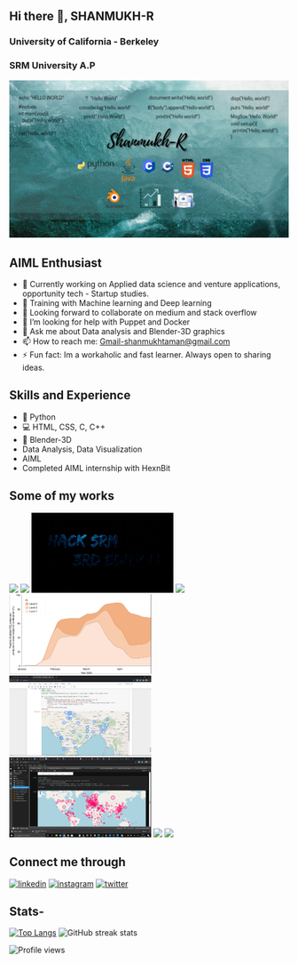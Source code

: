 ## Hi there 👋, SHANMUKH-R
### University of California - Berkeley 
### SRM University A.P
![AIML Enthusiast](https://github.com/SHANMUKH-R/SHANMUKH-R/blob/main/Shanmukh-R.png)
## AIML Enthusiast


- 🔭 Currently working on Applied data science and venture applications, opportunity tech - Startup studies. 
- 🌱 Training with Machine learning and Deep learning 
- 👯 Looking forward to collaborate on medium and stack overflow 
- 🤔 I’m looking for help with Puppet and Docker 
- 💬 Ask me about Data analysis and Blender-3D graphics 
- 📫 How to reach me: Gmail-shanmukhtaman@gmail.com 
- ⚡ Fun fact: Im a workaholic and fast learner. Always open to sharing ideas. 

## Skills and Experience 

* 🐍 Python
* 💻 HTML, CSS, C, C++
* 🧊 Blender-3D
* Data Analysis, Data Visualization
* AIML
* Completed AIML internship with HexnBit

## Some of my works

<img src="https://github.com/SHANMUKH-R/SHANMUKH-R/blob/main/Redloop_gif.gif" width='256'/> <img src="https://github.com/SHANMUKH-R/SHANMUKH-R/blob/main/deer_patronus.gif" width='256'/> <img src="https://github.com/SHANMUKH-R/SHANMUKH-R/blob/main/HackSRM_3rdEdition.gif" width='256'/> <img src="https://github.com/SHANMUKH-R/SHANMUKH-R/blob/main/infinite_loop.gif" width='256'/> <img src="https://github.com/SHANMUKH-R/SHANMUKH-R/blob/main/2020-10-08.png" width='256'/> <img src="https://github.com/SHANMUKH-R/SHANMUKH-R/blob/main/2020-09-29%20(5).png" width='256'/> <img src="https://github.com/SHANMUKH-R/SHANMUKH-R/blob/main/2020-04-18%20(4).png" width='256'/> <img src="https://user-images.githubusercontent.com/71865643/118948344-d02f3900-b975-11eb-9b6e-c978f1bed06c.png" width='256'/> <img src="https://user-images.githubusercontent.com/71865643/118941344-3ebcc880-b96f-11eb-9482-f1e0267ccae2.jpg" width='256'/>

## Connect me through

[<img src='https://cdn.jsdelivr.net/npm/simple-icons@3.0.1/icons/linkedin.svg' alt='linkedin' height='40'>](https://www.linkedin.com/in/shanmukh-r-17295a1a3/)  [<img src='https://cdn.jsdelivr.net/npm/simple-icons@3.0.1/icons/instagram.svg' alt='instagram' height='40'>](https://www.instagram.com/shanmukh_rachakunta/)  [<img src='https://cdn.jsdelivr.net/npm/simple-icons@3.0.1/icons/twitter.svg' alt='twitter' height='40'>](https://twitter.com/Shanmuk58125337)  

## Stats-

[![Top Langs](https://github-readme-stats.vercel.app/api/top-langs/?username=SHANMUKH-R )](https://github.com/anuraghazra/github-readme-stats)
![GitHub streak stats](https://github-readme-streak-stats.herokuapp.com/?user=SHANMUKH-R )  

![Profile views](https://gpvc.arturio.dev/SHANMUKH-R )  
